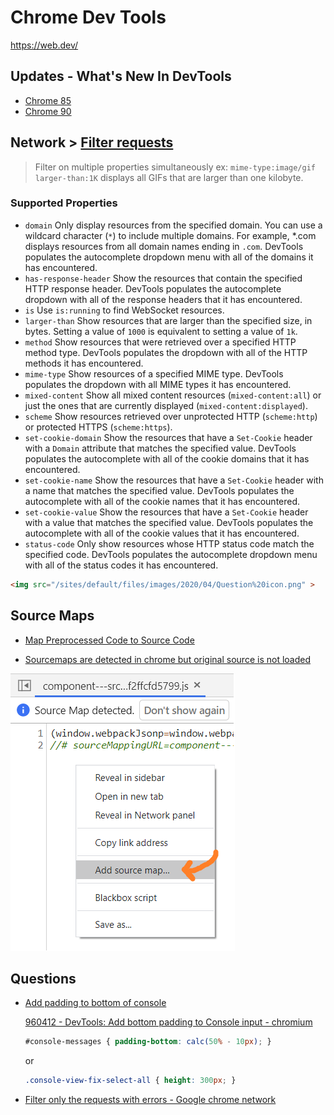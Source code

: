 # Chrome Dev Tools

https://web.dev/

## Updates - What's New In DevTools

* [Chrome 85](https://developers.google.com/web/updates/2020/06/devtools?utm_source=devtools)
* [Chrome 90](https://developer.chrome.com/blog/new-in-devtools-90/)

## Network > [Filter requests](https://developers.google.com/web/tools/chrome-devtools/network/reference#filter)

> Filter on multiple properties simultaneously
> ex: `mime-type:image/gif larger-than:1K` displays all GIFs that are larger than one kilobyte.

### Supported Properties

* `domain` Only display resources from the specified domain. You can use a wildcard character (`*`) to include multiple domains. For example, *.com displays resources from all domain names ending in `.com`. DevTools populates the autocomplete dropdown menu with all of the domains it has encountered.
* `has-response-header` Show the resources that contain the specified HTTP response header. DevTools populates the autocomplete dropdown with all of the response headers that it has encountered.
* `is` Use `is:running` to find WebSocket resources.
* `larger-than` Show resources that are larger than the specified size, in bytes. Setting a value of `1000` is equivalent to setting a value of `1k`.
* `method` Show resources that were retrieved over a specified HTTP method type. DevTools populates the dropdown with all of the HTTP methods it has encountered.
* `mime-type` Show resources of a specified MIME type. DevTools populates the dropdown with all MIME types it has encountered.
* `mixed-content` Show all mixed content resources (`mixed-content:all`) or just the ones that are currently displayed (`mixed-content:displayed`).
* `scheme` Show resources retrieved over unprotected HTTP (`scheme:http`) or protected HTTPS (`scheme:https`).
* `set-cookie-domain` Show the resources that have a `Set-Cookie` header with a `Domain` attribute that matches the specified value. DevTools populates the autocomplete with all of the cookie domains that it has encountered.
* `set-cookie-name` Show the resources that have a `Set-Cookie` header with a name that matches the specified value. DevTools populates the autocomplete with all of the cookie names that it has encountered.
* `set-cookie-value` Show the resources that have a `Set-Cookie` header with a value that matches the specified value. DevTools populates the autocomplete with all of the cookie values that it has encountered.
* `status-code` Only show resources whose HTTP status code match the specified code. DevTools populates the autocomplete dropdown menu with all of the status codes it has encountered.


```html
<img src="/sites/default/files/images/2020/04/Question%20icon.png" >
```

## Source Maps

* [Map Preprocessed Code to Source Code](https://developers.google.com/web/tools/chrome-devtools/javascript/source-maps)

* [Sourcemaps are detected in chrome but original source is not loaded](https://stackoverflow.com/a/64628126/1366033)

![chrome source maps](/assets/notes/chrome-dev-tools/chrome-source-maps.png)


## Questions

* [Add padding to bottom of console](https://twitter.com/KyleMitBTV/status/1125738088150568960)

  [960412 - DevTools: Add bottom padding to Console input - chromium](https://bugs.chromium.org/p/chromium/issues/detail?id=960412)

  ```css
  #​console-messages { padding-bottom: calc(50% - 10px); }
  ```

  or

  ```css
  .console-view-fix-select-all { height: 300px; }
  ```

* [Filter only the requests with errors - Google chrome network](https://stackoverflow.com/q/55185225/1366033)

